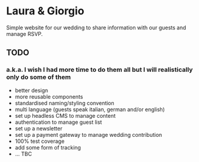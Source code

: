# Laura & Giorgio

Simple website for our wedding to share information with our guests and manage RSVP.

## TODO

### a.k.a. I wish I had more time to do them all but I will realistically only do some of them

- better design
- more reusable components
- standardised naming/styling convention
- multi language (guests speak italian, german and/or english)
- set up headless CMS to manage content
- authentication to manage guest list
- set up a newsletter
- set up a payment gateway to manage wedding contribution
- 100% test coverage
- add some form of tracking
- ... TBC
